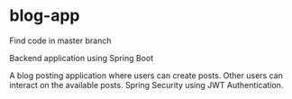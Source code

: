 # blog-app
Find code in master branch

Backend application using Spring Boot

A blog posting application where users can create posts.
Other users can interact on the available posts. 
Spring Security using JWT Authentication.
